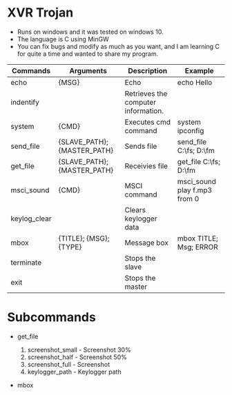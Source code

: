 # XVR Trojan
 - Runs on windows and it was tested on windows 10.
 - The language is C using MinGW
 - You can fix bugs and modify as much as you want, and I am learning C for quite a time and wanted to share my program.
 
 Commands | Arguments | Description | Example
 -------- | --------- | ----------- | -------
 echo | {MSG} | Echo | echo Hello
 indentify |  | Retrieves the computer information. |
 system | {CMD} | Executes cmd command | system ipconfig
 send_file | {SLAVE_PATH}; {MASTER_PATH} | Sends file | send_file C:\fs; D:\fm
 get_file | {SLAVE_PATH}; {MASTER_PATH} | Receivies file | get_file C:\fs; D:\fm
 msci_sound | {CMD} | MSCI command | msci_sound play f.mp3 from 0
 keylog_clear |  | Clears keylogger data | 
 mbox | {TITLE}; {MSG}; {TYPE} | Message box | mbox TITLE; Msg; ERROR
 terminate |  | Stops the slave |
 exit |  | Stops the master |

# Subcommands
 - get_file
 
   1. screenshot_small - Screenshot 30%
   2. screenshot_half - Screenshot 50%
   3. screenshot_full - Screenshot
   4. keylogger_path - Keylogger path
    
 - mbox
